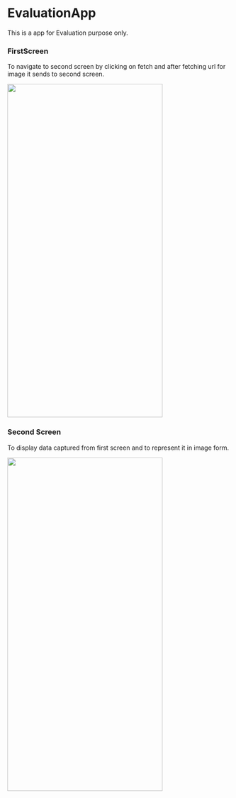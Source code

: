 # EvaluationApp

This is a app for Evaluation purpose only.

### FirstScreen
To navigate to second screen by clicking on fetch and after fetching url for image it sends to second screen.

<img src="https://user-images.githubusercontent.com/47695343/152843676-91acaf65-068b-4be7-8f9c-cc14037ffccb.png" width="350" height="752">

### Second Screen
To display data captured from first screen and to represent it in image form.

<img src="https://user-images.githubusercontent.com/47695343/152843900-1185e633-fbb4-4009-ae02-23064ea565a0.png" width="350" height="752">
